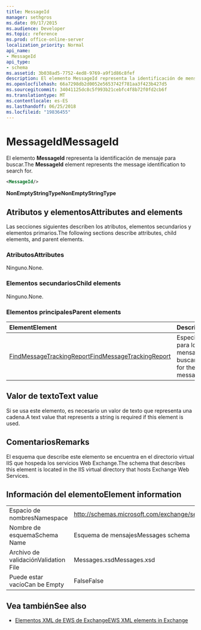 ```yaml
---
title: MessageId
manager: sethgros
ms.date: 09/17/2015
ms.audience: Developer
ms.topic: reference
ms.prod: office-online-server
localization_priority: Normal
api_name:
- MessageId
api_type:
- schema
ms.assetid: 3b038ad5-7752-4ed8-9769-a9f1d86c8fef
description: El elemento MessageId representa la identificación de mensaje para buscar.
ms.openlocfilehash: 66a7298db2d0052e5653742f781aa3f423b427d5
ms.sourcegitcommit: 34041125dc8c5f993b21cebfc4f8b72f0fd2cb6f
ms.translationtype: MT
ms.contentlocale: es-ES
ms.lasthandoff: 06/25/2018
ms.locfileid: "19836455"
---
```

# <a name="messageid"></a><span data-ttu-id="fe67d-103">MessageId</span><span class="sxs-lookup"><span data-stu-id="fe67d-103">MessageId</span></span>

<span data-ttu-id="fe67d-104">El elemento **MessageId** representa la identificación de mensaje para buscar.</span><span class="sxs-lookup"><span data-stu-id="fe67d-104">The **MessageId** element represents the message identification to search for.</span></span> 
  
```XML
<MessageId/>
```

 <span data-ttu-id="fe67d-105">**NonEmptyStringType**</span><span class="sxs-lookup"><span data-stu-id="fe67d-105">**NonEmptyStringType**</span></span>
## <a name="attributes-and-elements"></a><span data-ttu-id="fe67d-106">Atributos y elementos</span><span class="sxs-lookup"><span data-stu-id="fe67d-106">Attributes and elements</span></span>

<span data-ttu-id="fe67d-107">Las secciones siguientes describen los atributos, elementos secundarios y elementos primarios.</span><span class="sxs-lookup"><span data-stu-id="fe67d-107">The following sections describe attributes, child elements, and parent elements.</span></span>
  
### <a name="attributes"></a><span data-ttu-id="fe67d-108">Atributos</span><span class="sxs-lookup"><span data-stu-id="fe67d-108">Attributes</span></span>

<span data-ttu-id="fe67d-109">Ninguno.</span><span class="sxs-lookup"><span data-stu-id="fe67d-109">None.</span></span>
  
### <a name="child-elements"></a><span data-ttu-id="fe67d-110">Elementos secundarios</span><span class="sxs-lookup"><span data-stu-id="fe67d-110">Child elements</span></span>

<span data-ttu-id="fe67d-111">Ninguno.</span><span class="sxs-lookup"><span data-stu-id="fe67d-111">None.</span></span>
  
### <a name="parent-elements"></a><span data-ttu-id="fe67d-112">Elementos principales</span><span class="sxs-lookup"><span data-stu-id="fe67d-112">Parent elements</span></span>

|<span data-ttu-id="fe67d-113">**Element**</span><span class="sxs-lookup"><span data-stu-id="fe67d-113">**Element**</span></span>|<span data-ttu-id="fe67d-114">**Descripción**</span><span class="sxs-lookup"><span data-stu-id="fe67d-114">**Description**</span></span>|
|:-----|:-----|
|[<span data-ttu-id="fe67d-115">FindMessageTrackingReport</span><span class="sxs-lookup"><span data-stu-id="fe67d-115">FindMessageTrackingReport</span></span>](findmessagetrackingreport.md) <br/> |<span data-ttu-id="fe67d-116">Especifica los criterios para los tipos de mensajes para buscar.</span><span class="sxs-lookup"><span data-stu-id="fe67d-116">Specifies criteria for the types of messages to find.</span></span>  <br/> |
   
## <a name="text-value"></a><span data-ttu-id="fe67d-117">Valor de texto</span><span class="sxs-lookup"><span data-stu-id="fe67d-117">Text value</span></span>

<span data-ttu-id="fe67d-118">Si se usa este elemento, es necesario un valor de texto que representa una cadena.</span><span class="sxs-lookup"><span data-stu-id="fe67d-118">A text value that represents a string is required if this element is used.</span></span>
  
## <a name="remarks"></a><span data-ttu-id="fe67d-119">Comentarios</span><span class="sxs-lookup"><span data-stu-id="fe67d-119">Remarks</span></span>

<span data-ttu-id="fe67d-120">El esquema que describe este elemento se encuentra en el directorio virtual IIS que hospeda los servicios Web Exchange.</span><span class="sxs-lookup"><span data-stu-id="fe67d-120">The schema that describes this element is located in the IIS virtual directory that hosts Exchange Web Services.</span></span>
  
## <a name="element-information"></a><span data-ttu-id="fe67d-121">Información del elemento</span><span class="sxs-lookup"><span data-stu-id="fe67d-121">Element information</span></span>

|||
|:-----|:-----|
|<span data-ttu-id="fe67d-122">Espacio de nombres</span><span class="sxs-lookup"><span data-stu-id="fe67d-122">Namespace</span></span>  <br/> |http://schemas.microsoft.com/exchange/services/2006/messages  <br/> |
|<span data-ttu-id="fe67d-123">Nombre de esquema</span><span class="sxs-lookup"><span data-stu-id="fe67d-123">Schema Name</span></span>  <br/> |<span data-ttu-id="fe67d-124">Esquema de mensajes</span><span class="sxs-lookup"><span data-stu-id="fe67d-124">Messages schema</span></span>  <br/> |
|<span data-ttu-id="fe67d-125">Archivo de validación</span><span class="sxs-lookup"><span data-stu-id="fe67d-125">Validation File</span></span>  <br/> |<span data-ttu-id="fe67d-126">Messages.xsd</span><span class="sxs-lookup"><span data-stu-id="fe67d-126">Messages.xsd</span></span>  <br/> |
|<span data-ttu-id="fe67d-127">Puede estar vacío</span><span class="sxs-lookup"><span data-stu-id="fe67d-127">Can be Empty</span></span>  <br/> |<span data-ttu-id="fe67d-128">False</span><span class="sxs-lookup"><span data-stu-id="fe67d-128">False</span></span>  <br/> |
   
## <a name="see-also"></a><span data-ttu-id="fe67d-129">Vea también</span><span class="sxs-lookup"><span data-stu-id="fe67d-129">See also</span></span>



- [<span data-ttu-id="fe67d-130">Elementos XML de EWS de Exchange</span><span class="sxs-lookup"><span data-stu-id="fe67d-130">EWS XML elements in Exchange</span></span>](ews-xml-elements-in-exchange.md)

